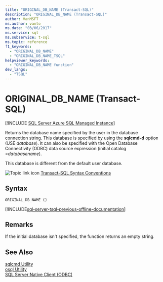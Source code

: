 ```yaml
---
title: "ORIGINAL_DB_NAME (Transact-SQL)"
description: "ORIGINAL_DB_NAME (Transact-SQL)"
author: VanMSFT
ms.author: vanto
ms.date: "03/06/2017"
ms.service: sql
ms.subservice: t-sql
ms.topic: reference
f1_keywords:
  - "ORIGINAL_DB_NAME"
  - "ORIGINAL_DB_NAME_TSQL"
helpviewer_keywords:
  - "ORIGINAL_DB_NAME function"
dev_langs:
  - "TSQL"
---
```

# ORIGINAL_DB_NAME (Transact-SQL)
[!INCLUDE [SQL Server Azure SQL Managed Instance](../../includes/applies-to-version/sql-asdbmi.md)]

  Returns the database name specified by the user in the database connection string. This database is specified by using the **sqlcmd-d** option (USE *database*). It can also be specified with the Open Database Connectivity (ODBC) data source expression (initial catalog =*databasename*).  
  
 This database is different from the default user database.  
  
 ![Topic link icon](../../database-engine/configure-windows/media/topic-link.gif "Topic link icon") [Transact-SQL Syntax Conventions](../../t-sql/language-elements/transact-sql-syntax-conventions-transact-sql.md)  
  
## Syntax  
  
```syntaxsql
ORIGINAL_DB_NAME ()  
```

[!INCLUDE[sql-server-tsql-previous-offline-documentation](../../includes/sql-server-tsql-previous-offline-documentation.md)]

## Remarks  
 If the initial database isn't specified, the function returns an empty string.  
  
## See Also  
 [sqlcmd Utility](../../tools/sqlcmd-utility.md)   
 [osql Utility](../../tools/osql-utility.md)   
 [SQL Server Native Client (ODBC)](../../relational-databases/native-client/odbc/sql-server-native-client-odbc.md)  
  
  
